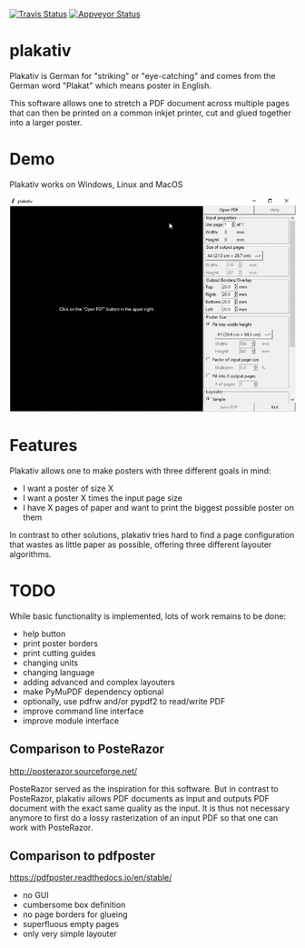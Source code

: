 [![Travis Status](https://travis-ci.org/josch/plakativ.svg?branch=master)](https://travis-ci.org/josch/plakativ)
[![Appveyor Status](https://ci.appveyor.com/api/projects/status/32r7s2skrgm9ubva/branch/master?svg=true)](https://ci.appveyor.com/project/josch/plakativ/branch/master)

plakativ
========

Plakativ is German for "striking" or "eye-catching" and comes from the German
word "Plakat" which means poster in English.

This software allows one to stretch a PDF document across multiple pages that
can then be printed on a common inkjet printer, cut and glued together into a
larger poster.

Demo
====

Plakativ works on Windows, Linux and MacOS

![](demo.gif)

[//]: # (To make a new Video, run:)
[//]: # (ffmpeg -f x11grab -framerate 30 -video_size 800x600 -i :0.0+41,46 -preset ultrafast -c:v libx264 -crf 0 out.mp4)
[//]: # (ffmpeg -i out.mp4 -ss 00:00:04.000 -r 2.5 plakativ%04d.png)
[//]: # (convert -loop 0 plakativ*.png +map -layers Optimize plakativ.gif)
[//]: # (gifsicle -b -O3 plakativ.gif)

Features
========

Plakativ allows one to make posters with three different goals in mind:

 - I want a poster of size X
 - I want a poster X times the input page size
 - I have X pages of paper and want to print the biggest possible poster on them

In contrast to other solutions, plakativ tries hard to find a page
configuration that wastes as little paper as possible, offering three different
layouter algorithms.

TODO
====

While basic functionality is implemented, lots of work remains to be done:

 - help button
 - print poster borders
 - print cutting guides
 - changing units
 - changing language
 - adding advanced and complex layouters
 - make PyMuPDF dependency optional
 - optionally, use pdfrw and/or pypdf2 to read/write PDF
 - improve command line interface
 - improve module interface

Comparison to PosteRazor
------------------------

http://posterazor.sourceforge.net/

PosteRazor served as the inspiration for this software. But in contrast to
PosteRazor, plakativ allows PDF documents as input and outputs PDF document
with the exact same quality as the input. It is thus not necessary anymore
to first do a lossy rasterization of an input PDF so that one can work with
PosteRazor.

Comparison to pdfposter
-----------------------

https://pdfposter.readthedocs.io/en/stable/

 - no GUI
 - cumbersome box definition
 - no page borders for glueing
 - superfluous empty pages
 - only very simple layouter
